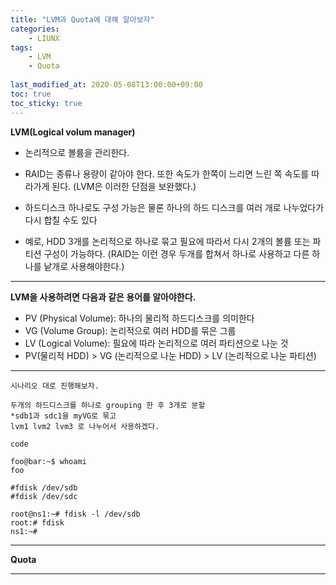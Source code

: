 ```yaml
---
title: "LVM과 Quota에 대해 알아보자"
categories: 
	- LIUNX
tags:
	- LVM
	- Quota
	
last_modified_at: 2020-05-08T13:00:00+09:00
toc: true
toc_sticky: true
---
```



__LVM(Logical volum manager)__
+ 논리적으로 볼륨을 관리한다.

+ RAID는 종류나 용량이 같아야 한다. 또한 속도가 한쪽이 느리면 느린 쪽 속도를 따라가게 된다. (LVM은 이러한 단점을 보완했다.)
+ 하드디스크 하나로도 구성 가능은 물론 하나의 하드 디스크를 여러 개로 나누었다가 다시 합칠 수도 있다
- 예로, HDD 3개를 논리적으로 하나로 묶고 필요에 따라서 다시 2개의 볼륨 또는 파티션 구성이 가능하다. (RAID는 이런 경우 두개를 합쳐서 하나로 사용하고 다른 하나를 낱개로 사용해야한다.)

---


__LVM을 사용하려면 다음과 같은 용어를 알아야한다.__

+ PV (Physical Volume): 하나의 물리적 하드디스크를 의미한다
+ VG (Volume Group): 논리적으로 여러 HDD를 묶은 그룹
+ LV (Logical Volume): 필요에 따라 논리적으로 여러 파티션으로 나눈 것
+ PV(물리적 HDD) > VG (논리적으로 나눈 HDD) > LV (논리적으로 나눈 파티션)

---


`시나리오 대로 진행해보자.`
```
두개의 하드디스크를 하나로 grouping 한 후 3개로 분할
*sdb1과 sdc1을 myVG로 묶고
lvm1 lvm2 lvm3 로 나누어서 사용하겠다.
```

`code`
```console
foo@bar:~$ whoami
foo

#fdisk /dev/sdb
#fdisk /dev/sdc

root@ns1:~# fdisk -l /dev/sdb
root:# fdisk
ns1:~#
```

---
__Quota__

---